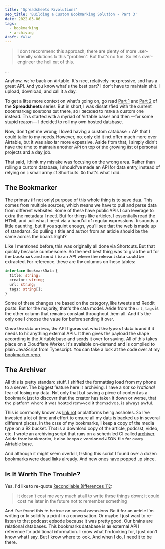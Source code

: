 ```yaml
---
title: 'Spreadsheets Revolutions'
seo_title: 'Building a Custom Bookmarking Solution - Part 3'
date: 2022-03-06
tags:
  - bookmarking
  - archiving
draft: false
---
```


> I don't recommend this approach; there are plenty of more user-friendly solutions to this "problem". But that's no fun. So let's over-engineer the hell out of this.

...

Anyhow, we're back on Airtable. It's nice, relatively inexpressive, and has a great API. And you know what's the best part? I don't have to maintain shit. I upload, download, and call it a day.

To get a little more context on what's going on, go read [Part 1](/posts/spreadsheets/) and [Part 2](/posts/spreadsheets-reloaded/) of the **Spreadsheets** series. But in short, I was dissatisfied with the current bookmarking solutions out there, so I decided to make a custom one instead. This started with a myriad of Airtable bases and then —for some stupid reason— I decided to roll my own hosted database.

Now, don't get me wrong; I loved having a custom database + API that I could tailor to my needs. However, not only did it not offer much more over Airtable, but it was also far more expensive. Aside from that, I simply didn't have the time to maintain another API on top of the growing list of personal projects and a day job.

That said, I think my mistake was focusing on the wrong area. Rather than rolling a custom database, I should've made an API for data entry, instead of relying on a small army of Shortcuts. So that's what I did.

## The Bookmarker

The primary (if not only) purpose of this whole thing is to save data. This comes from multiple sources, which means we have to pull and parse data from different websites. Some of these have public APIs I can leverage to extra the metadata I need. But for things like articles, I essentially read the HTML and pull what I need via a handful of regular expressions. It sounds a little daunting, but if you squint enough, you'll see that the web is made up of standards. So pulling a title and author from an article should be the same across the board. Right?

Like I mentioned before, this was originally all done via Shortcuts. But that quickly because cumbersome. So the next best thing was to grab the url for the bookmark and send it to an API where the relevant data could be extracted. For reference, these are the columns on these tables:

```ts
interface BookmarkData {
  title: string;
  creator: string;
  url: string;
  tags: string[];
}
```

Some of these changes are based on the category, like tweets and Reddit posts. But for the majority, that's the data model. Aside from the `url`, `tags` is the other column that remains constant throughout them all. And it's the only one I choose the value for before sending it over. 

Once the data arrives, the API figures out what the type of data is and if it needs to hit anything external APIs. It then gives the payload the shape according to the Airtable base and sends it over for saving. All of this takes place on a Cloudflare Worker. It's available on-demand and is compiled to plain JavaScript from Typescript. You can take a look at the code over at my [bookmarker repo](https://github.com/fourjuaneight/bookmarker).

## The Archiver

All this is pretty standard stuff. I shifted the formatting load from my phone to a server. The biggest feature here is archiving. I have a _not so irrational_ fear of losing my data. Not only that but saving a piece of content as a bookmark just to discover that the creator has taken it down or worse, that the platform where it was hosted removed it themselves, is always awful.

This is commonly known as [link rot](https://en.m.wikipedia.org/wiki/Link_rot) or platforms being assholes. So I've invested a lot of time and effort to ensure all my data is backed up in several different places. In the case of my bookmarks, I keep a copy of the media type on a B2 bucket. That is a download copy of the article, podcast, video, etc. I wrote an archiving script that runs on a scheduled CI called [archiver](https://github.com/fourjuaneight/archiver). Aside from bookmarks, it also keeps a versioned JSON file for every Airtable base.

And although it might seem overkill, testing this script I found over a dozen bookmarks were dead links already. And new ones have popped up since.

##  Is It Worth The Trouble?

Yes. I'd like to re-quote [Reconcilable Differences 112](https://www.relay.fm/rd/112):

> it doesn't cost me very much at all to write these things down; it could cost me later in the future not to remember something

And I've found this to be true on several occasions. Be it for an article I'm writing or to solidify a point in a conversation. Or maybe I just want to re-listen to that podcast episode because it was pretty good. Our brains are relational databases. This bookmarks database is an external API I reference for additional information. I know what I'm looking for, I just don't know what I say. But I know where to look. And when I do, I need it to be there.
